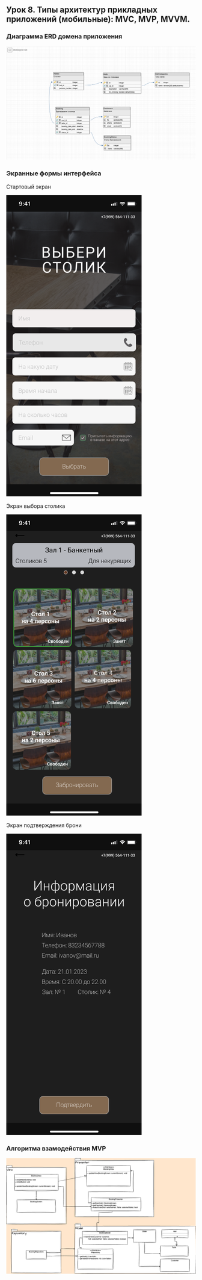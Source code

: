 ## Урок 8. Типы архитектур прикладных приложений (мобильные): MVC, MVP, MVVM.

### Диаграмма ERD домена приложения

<img src= "ERD.png" alt="ERD diagram" style="width:800px;"/>

### Экранные формы интерфейса

Стартовый экран

![StartPage.png](StartPage.png)

Экран выбора столика

![ChooseTablePage.png](ChooseTablePage.png)

Экран подтверждения брони

![AcceptBooking.png](AcceptBooking.png)

### Алгоритма взамодействия MVP

![BookingUML.png](BookingUML.png)
